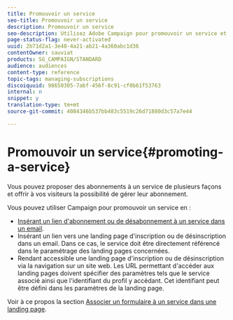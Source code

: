 ```yaml
---
title: Promouvoir un service
seo-title: Promouvoir un service
description: Promouvoir un service
seo-description: Utilisez Adobe Campaign pour promouvoir un service et interagir avec vos clients par le biais de landing pages et d'emails dédiés ou directement sur votre site web.
page-status-flag: never-activated
uuid: 2b71d2a1-3e48-4a21-ab21-4a360abc1d36
contentOwner: sauviat
products: SG_CAMPAIGN/STANDARD
audience: audiences
content-type: reference
topic-tags: managing-subscriptions
discoiquuid: 98650305-7abf-456f-8c91-cf0b61f53763
internal: n
snippet: y
translation-type: tm+mt
source-git-commit: 4084346b537bb483c5519c26d71880d3c57a7e44

---
```



# Promouvoir un service{#promoting-a-service}

Vous pouvez proposer des abonnements à un service de plusieurs façons et offrir à vos visiteurs la possibilité de gérer leur abonnement.

Vous pouvez utiliser Campaign pour promouvoir un service en :

* [Insérant un lien d'abonnement ou de désabonnement à un service dans un email](../../designing/using/links.md#inserting-a-link).
* Insérant un lien vers une landing page d'inscription ou de désinscription dans un email. Dans ce cas, le service doit être directement référencé dans le paramétrage des landing pages concernées.
* Rendant accessible une landing page d'inscription ou de désinscription via la navigation sur un site web. Les URL permettant d'accéder aux landing pages doivent spécifier des paramètres tels que le service associé ainsi que l'identifiant du profil y accédant. Cet identifiant peut être défini dans les paramètres de la landing page.

Voir à ce propos la section [Associer un formulaire à un service dans une landing page](../../channels/using/designing-a-landing-page.md#linking-a-form-to-a-service).
